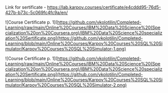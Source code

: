 Link for sertificate - https://lab.karpov.courses/certificate/e4cddd95-76d5-427b-b73c-5c069fc4fc9a/en/

![Course Certificate p. 1](https://github.com/vkolotilin/Completed-Learning/raw/main/Online%20Courses/IBM%20Data%20Science%20(Specialization%20on%20Coursera.org)/IBM%20Data%20Science%20specialization%20Sertificate.png](https://github.com/vkolotilin/Completed-Learning/blob/main/Online%20Courses/Karpov%20Courses%20SQL%20Simulator/Karpov%20Courses%20SQL%20Simulator-1.png)

![Course Certificate p. 1](https://github.com/vkolotilin/Completed-Learning/raw/main/Online%20Courses/IBM%20Data%20Science%20(Specialization%20on%20Coursera.org)/IBM%20Data%20Science%20specialization%20Sertificate.png](https://github.com/vkolotilin/Completed-Learning/blob/main/Online%20Courses/Karpov%20Courses%20SQL%20Simulator/Karpov%20Courses%20SQL%20Simulator-2.png)
